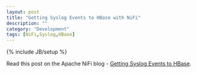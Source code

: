 ```yaml
---
layout: post
title: "Getting Syslog Events to HBase with NiFi"
description: ""
category: "Development"
tags: [NiFi,Syslog,HBase]
---
```

{% include JB/setup %}

Read this post on the Apache NiFi blog - [Getting Syslog Events to HBase](https://blogs.apache.org/nifi/entry/storing_syslog_events_in_hbase).
